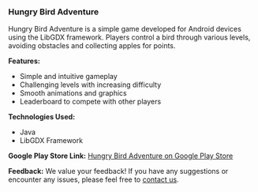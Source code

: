 
### Hungry Bird Adventure

Hungry Bird Adventure is a simple game developed for Android devices using the LibGDX framework. Players control a bird through various levels, avoiding obstacles and collecting apples for points.

**Features:**
- Simple and intuitive gameplay
- Challenging levels with increasing difficulty
- Smooth animations and graphics
- Leaderboard to compete with other players

**Technologies Used:**
- Java
- LibGDX Framework

**Google Play Store Link:**
[Hungry Bird Adventure on Google Play Store](https://bit.ly/3yThiZF)

**Feedback:**
We value your feedback! If you have any suggestions or encounter any issues, please feel free to [contact us](mailto:hungrybird@example.com).
